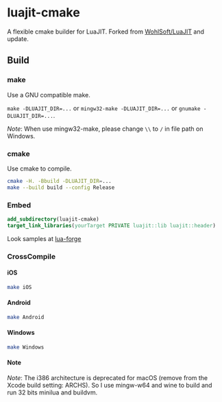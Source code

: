 # luajit-cmake

A flexible cmake builder for LuaJIT. Forked from
[WohlSoft/LuaJIT](https://github.com/WohlSoft/LuaJIT) and update.

## Build

### make

Use a GNU compatible make.

`make -DLUAJIT_DIR=...` or `mingw32-make -DLUAJIT_DIR=...` or
`gnumake -DLUAJIT_DIR=...`.

_Note_: When use mingw32-make, please change `\\` to `/` in file path on Windows.

### cmake

Use cmake to compile.

```bash
cmake -H. -Bbuild -DLUAJIT_DIR=...
make --build build --config Release
```

### Embed

```cmake
add_subdirectory(luajit-cmake)
target_link_libraries(yourTarget PRIVATE luajit::lib luajit::header)
```

Look samples at [lua-forge](https://github.com/zhaozg/lua-forge/blob/master/CMakeLists.txt)

### CrossCompile

#### iOS

```bash
make iOS
```

#### Android

```bash
make Android
```

#### Windows

```bash
make Windows
```

#### Note

_Note_: The i386 architecture is deprecated for macOS (remove from the Xcode
build setting: ARCHS). So I use mingw-w64 and wine to build and run 32 bits
minilua and buildvm.
